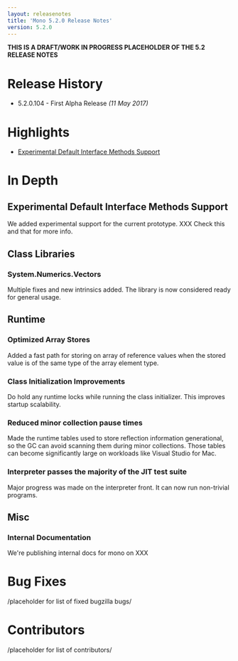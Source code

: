 ```yaml
---
layout: releasenotes
title: 'Mono 5.2.0 Release Notes'
version: 5.2.0
---
```


**THIS IS A DRAFT/WORK IN PROGRESS PLACEHOLDER OF THE 5.2 RELEASE NOTES**

Release History
===============

* 5.2.0.104 - First Alpha Release _(11 May 2017)_

Highlights
==========

* [Experimental Default Interface Methods Support](#experimental-default-interface-methods-support)

In Depth
========


Experimental Default Interface Methods Support
----------------------------------------------

We added experimental support for the current prototype.
XXX Check this and that for more info. 


Class Libraries
---------------

### System.Numerics.Vectors

Multiple fixes and new intrinsics added. The library is now considered ready for general usage.

Runtime
-------

### Optimized Array Stores

Added a fast path for storing on array of reference values when the stored value is of the same type of the array element type.

### Class Initialization Improvements

Do hold any runtime locks while running the class initializer. This improves startup scalability.

### Reduced minor collection pause times 

Made the runtime tables used to store reflection information generational, so the GC can avoid scanning them during minor collections.
Those tables can become significantly large on workloads like Visual Studio for Mac.

### Interpreter passes the majority of the JIT test suite

Major progress was made on the interpreter front. It can now run non-trivial programs.


Misc
----

### Internal Documentation

We're publishing internal docs for mono on XXX

Bug Fixes
=========

/placeholder for list of fixed bugzilla bugs/

Contributors
============

/placeholder for list of contributors/
